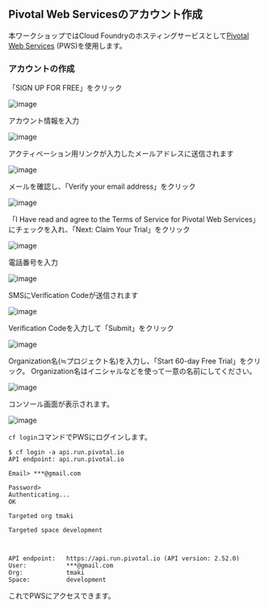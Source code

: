 ## Pivotal Web Servicesのアカウント作成

本ワークショップではCloud Foundryのホスティングサービスとして[Pivotal Web Services](https://run.pivotal.io/) (PWS)を使用します。

### アカウントの作成

「SIGN UP FOR FREE」をクリック

![image](https://qiita-image-store.s3.amazonaws.com/0/1852/38ab3187-0da5-f68a-8308-bac625543b00.png)

アカウント情報を入力

![image](https://qiita-image-store.s3.amazonaws.com/0/1852/28668ed5-ec44-8b1f-1722-7a86af11a74e.png)

アクティベーション用リンクが入力したメールアドレスに送信されます

![image](https://qiita-image-store.s3.amazonaws.com/0/1852/e48458b8-8169-92d0-af59-b2b811341b41.png)

メールを確認し、「Verify your email address」をクリック

![image](https://qiita-image-store.s3.amazonaws.com/0/1852/abd00bb9-d275-80c6-5446-04d98eedd4a1.png)

「I Have read and agree to the Terms of Service for Pivotal Web Services」にチェックを入れ、「Next: Claim Your Trial」をクリック

![image](https://qiita-image-store.s3.amazonaws.com/0/1852/2c50f0c3-c4dc-48ab-25f6-32016e10f90f.png)

電話番号を入力

![image](https://qiita-image-store.s3.amazonaws.com/0/1852/15791603-49b7-b89d-5640-88dc39278b21.png)

SMSにVerification Codeが送信されます

![image](https://qiita-image-store.s3.amazonaws.com/0/1852/1ba72059-dcd8-7c9b-67c8-f5ac9e4a5f3a.png)

Verification Codeを入力して「Submit」をクリック

![image](https://qiita-image-store.s3.amazonaws.com/0/1852/c9539303-3398-e9ec-2a10-cbdeb9393552.png)

Organization名(≒プロジェクト名)を入力し、「Start 60-day Free Trial」をクリック。
Organization名はイニシャルなどを使って一意の名前にしてください。

![image](https://qiita-image-store.s3.amazonaws.com/0/137168/3c2b20bc-ee19-12ce-204c-e3e5b2400d64.png)

コンソール画面が表示されます。

![image](https://qiita-image-store.s3.amazonaws.com/0/137168/cb14e9a8-f649-c1d5-0898-9fad971cfac1.png)

`cf login`コマンドでPWSにログインします。

``` console
$ cf login -a api.run.pivotal.io
API endpoint: api.run.pivotal.io

Email> ***@gmail.com

Password>
Authenticating...
OK

Targeted org tmaki

Targeted space development



API endpoint:   https://api.run.pivotal.io (API version: 2.52.0)   
User:           ***@gmail.com   
Org:            tmaki   
Space:          development
```

これでPWSにアクセスできます。
